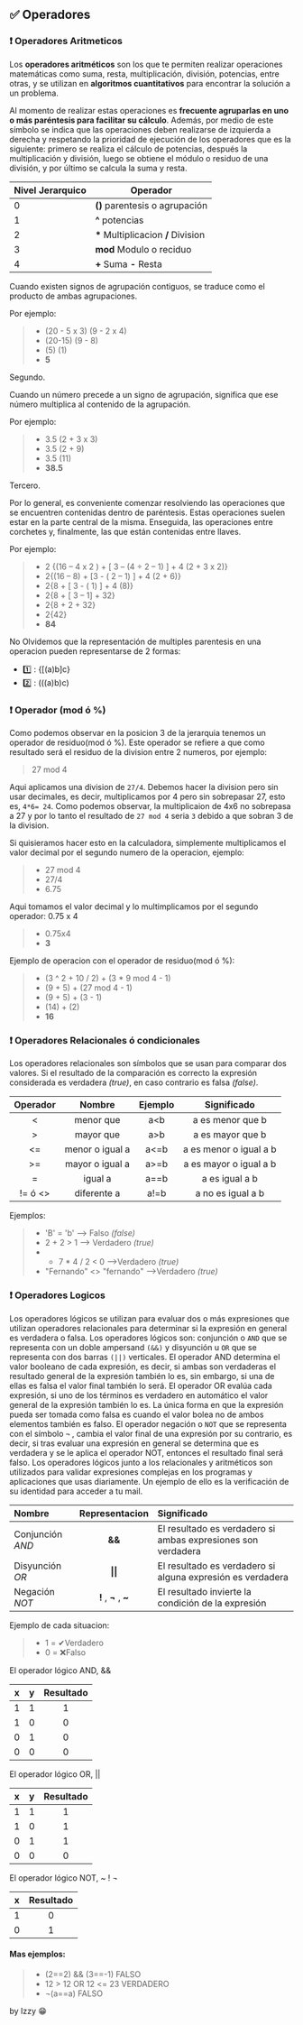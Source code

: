 ## ✅ Operadores

### ❗ Operadores Aritmeticos

Los **operadores aritméticos** son los que te permiten realizar operaciones matemáticas
como suma, resta, multiplicación, división, potencias, entre otras, y se utilizan en **algoritmos
cuantitativos** para encontrar la solución a un problema.

Al momento de realizar estas operaciones es **frecuente agruparlas en uno o más paréntesis
para facilitar su cálculo**. Además, por medio de este símbolo se indica que las operaciones
deben realizarse de izquierda a derecha y respetando la prioridad de ejecución de los
operadores que es la siguiente: primero se realiza el cálculo de potencias, después la
multiplicación y división, luego se obtiene el módulo o residuo de una división, y por último
se calcula la suma y resta.

Nivel Jerarquico  | Operador
------------- | -------------
 0  | **()** parentesis o agrupación
 1  | **^** potencias
 2  | **\*** Multiplicacion **/** Division
 3  | **mod** Modulo o reciduo
 4  | **+** Suma **-** Resta

Cuando existen signos de agrupación contiguos, se traduce como el producto de ambas agrupaciones.

Por ejemplo:

> + (20 - 5 x 3) (9 - 2 x 4)
> + (20-15) (9 - 8)
> + (5) (1)
> + **5**

Segundo.

Cuando un número precede a un signo de agrupación, significa que ese número multiplica al contenido de la agrupación.

Por ejemplo:

> + 3.5 (2 + 3 x 3)
> + 3.5 (2 + 9)
> + 3.5 (11)
> + **38.5**

Tercero.

Por lo general, es conveniente comenzar resolviendo las operaciones que se encuentren contenidas dentro de paréntesis. Estas operaciones suelen estar en la parte central de la misma. Enseguida, las operaciones entre corchetes y, finalmente, las que están contenidas entre llaves.

Por ejemplo:

> + 2 {(16 – 4 x 2 ) + [ 3 – (4 ÷ 2 – 1) ] + 4 (2 + 3 x 2)}
> + 2{(16 – 8) + [3 - ( 2 – 1) ] + 4 (2 + 6)}
> + 2{8 + [ 3 - ( 1) ] + 4 (8)}
> + 2{8 + [ 3 – 1] + 32}
> + 2{8 + 2 + 32}
> + 2{42}
> + **84**

No Olvidemos que la representación de multiples parentesis en una operacion pueden representarse de 2 formas:

 + 1️⃣ : {[(a)b]c}
 + 2️⃣ : (((a)b)c)

### ❗ Operador (mod ó %)

Como podemos observar en la posicion 3 de la jerarquia tenemos un operador de residuo(mod ó %). Este operador se refiere a que como resultado será el residuo de la division entre 2 numeros, por ejemplo:

> 27 mod 4

Aqui aplicamos una division de `27/4`. Debemos hacer la division pero sin usar decimales, es decir, multiplicamos por 4 pero sin sobrepasar 27, esto es, `4*6= 24`. Como podemos observar, la multiplicaion de 4x6 no sobrepasa a 27 y por lo tanto el resultado de `27 mod 4` seria `3` debido a que sobran 3 de la division.

Si quisieramos hacer esto en la calculadora, simplemente multiplicamos el valor decimal por el segundo numero de la operacion, ejemplo:

> + 27 mod 4
> + 27/4
> + 6.75

Aqui tomamos el valor decimal y lo multimplicamos por el segundo operador: 0.75 x 4

> + 0.75x4
> + **3**

Ejemplo de operacion con el operador de residuo(mod ó %):

> + (3 ^ 2 + 10 / 2) + (3 * 9 mod 4 - 1) 
> + (9 + 5) + (27 mod 4 - 1)
> + (9 + 5) + (3 - 1)
> + (14) + (2)
> + **16**

### ❗ Operadores Relacionales ó condicionales

Los operadores relacionales son símbolos que se usan para comparar dos valores. Si el resultado de la comparación es correcto la expresión considerada es verdadera *(true)*, en caso contrario es falsa *(false)*.


| Operador  | Nombre | Ejemplo | Significado |
|:-------------:|:-------------:|:-----:|:-----:|
| < | menor que | a<b | a es menor que b |
| > | mayor que | a>b | a es mayor que b |
| <= | menor o igual a | a<=b | a es menor o igual a b |
| >= | mayor o igual a | a>=b | a es mayor o igual a b |
| = | igual a | a==b | a es igual a b |
| != ó <> | diferente a | a!=b | a no es igual a b |

Ejemplos:

> + 'B' = 'b'  --> Falso *(false)*
> + 2 + 2 > 1  --> Verdadero *(true)*
> + - 7 * 4 / 2 < 0  -->Verdadero *(true)*
> + "Fernando" <> "fernando" -->Verdadero *(true)*

### ❗ Operadores Logicos

Los operadores lógicos se utilizan para evaluar dos o más expresiones que utilizan operadores relacionales para determinar si la expresión en general es verdadera o falsa. Los operadores lógicos son: conjunción o `AND` que se representa con un doble ampersand `(&&)` y disyunción u `OR` que se representa con dos barras `(||)` verticales. El operador AND determina el valor booleano de cada expresión, es decir, si ambas son verdaderas el resultado general de la expresión también lo es, sin embargo, si una de ellas es falsa el valor final también lo será. El operador OR evalúa cada expresión, si uno de los términos es verdadero en automático el valor general de la expresión también lo es. La única forma en 
que la expresión pueda ser tomada como falsa es cuando el valor bolea no de ambos elementos también es falso. El operador negación o `NOT` que se representa con el símbolo `¬` , cambia el valor final de una expresión por su contrario, es decir, si tras evaluar una expresión en general se determina que es verdadera y se le aplica el operador NOT, entonces el resultado final será falso. Los operadores lógicos junto a los relacionales y aritméticos son utilizados para validar expresiones complejas en los programas y aplicaciones que usas diariamente. Un ejemplo de ello es la verificación de su identidad para acceder a tu mail.

| Nombre    | Representacion   | Significado  |
|:------------- |:-------------:|:----- |
| Conjunción *AND* | **&&** | El resultado es verdadero si ambas expresiones son verdadera |
| Disyunción *OR* | **\|\|** | El resultado es verdadero si alguna expresión es verdadera |
| Negación *NOT* | **!** , **¬** , **~** | El resultado invierte la condición de la expresión |

Ejemplo de cada situacion:

> + 1 = ✔Verdadero
> + 0 = ❌Falso

El operador lógico AND, &&

| x |	y |	Resultado |
|:-------------:|:-------------:|:-------------:|
| 1 |	1 |	1 |
| 1 |	0 |	0 |
| 0	| 1 |	0 |
| 0	| 0 |	0 |

El operador lógico OR, ||

| x |	y |	Resultado |
|:-------------:|:-------------:|:-------------:|
| 1 |	1 |	1 |
| 1 |	0	| 1 |
| 0 |	1 |	1 |
| 0 |	0 |	0 |

El operador lógico NOT, ~ ! ¬

| x |	Resultado |
|:-------------:|:-------------:|
|1 |	0 |
|0 |	1 |

#### Mas ejemplos:

> + (2==2) && (3==-1) FALSO
> + 12 > 12 OR 12 <= 23 VERDADERO
> + ¬(a==a) FALSO


by Izzy 😁
